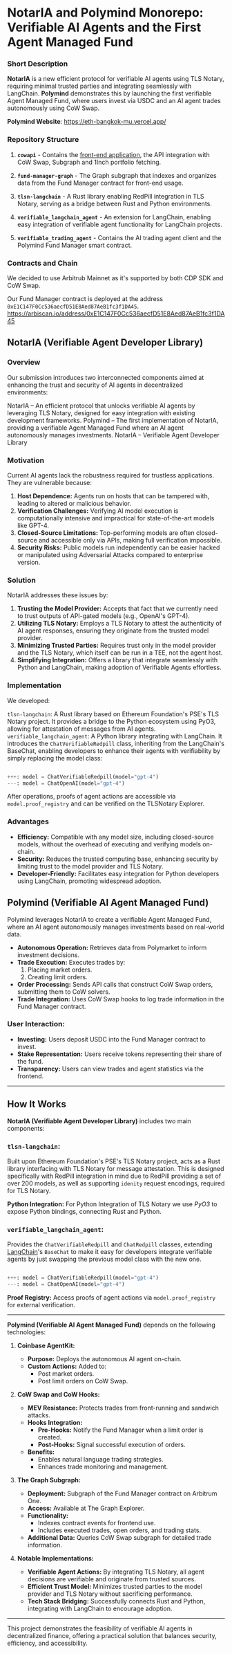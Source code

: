 # NotarIA and Polymind Monorepo: Verifiable AI Agents and the First Agent Managed Fund

### Short Description

**NotarIA** is a new efficient protocol for verifiable AI agents using TLS Notary, requiring minimal trusted parties and integrating seamlessly with LangChain. **Polymind** demonstrates this by launching the first verifiable Agent Managed Fund, where users invest via USDC and an AI agent trades autonomously using CoW Swap.

**Polymind Website**: https://eth-bangkok-mu.vercel.app/


### Repository Structure

1. **`cowapi`** - Contains the [front-end application](https://eth-bangkok-mu.vercel.app/), the API integration with CoW Swap, Subgraph and 1Inch portfolio fetching.

2. **`fund-manager-graph`** - The Graph subgraph that indexes and organizes data from the Fund Manager contract for front-end usage.

3. **`tlsn-langchain`** - A Rust library enabling RedPill integration in TLS Notary, serving as a bridge between Rust and Python environments.

4. **`verifiable_langchain_agent`** - An extension for LangChain, enabling easy integration of verifiable agent functionality for LangChain projects.

5. **`verifiable_trading_agent`** - Contains the AI trading agent client and the Polymind Fund Manager smart contract.

### Contracts and Chain

We decided to use Arbitrub Mainnet as it's supported by both CDP SDK and CoW Swap.

Our Fund Manager contract is deployed at the address `0xE1C147F0Cc536aecfD51E8Aed87AeB1fc3f1DA45`. https://arbiscan.io/address/0xE1C147F0Cc536aecfD51E8Aed87AeB1fc3f1DA45


## NotarIA (Verifiable Agent Developer Library)

### Overview

Our submission introduces two interconnected components aimed at enhancing the trust and security of AI agents in decentralized environments:

NotarIA – An efficient protocol that unlocks verifiable AI agents by leveraging TLS Notary, designed for easy integration with existing development frameworks.
Polymind – The first implementation of NotarIA, providing a verifiable Agent Managed Fund where an AI agent autonomously manages investments.
NotarIA – Verifiable Agent Developer Library

### Motivation

Current AI agents lack the robustness required for trustless applications. They are vulnerable because:

1. **Host Dependence:** Agents run on hosts that can be tampered with, leading to altered or malicious behavior.
2. **Verification Challenges:** Verifying AI model execution is computationally intensive and impractical for state-of-the-art models like GPT-4.
3. **Closed-Source Limitations:** Top-performing models are often closed-source and accessible only via APIs, making full verification impossible.
4. **Security Risks:** Public models run independently can be easier hacked or manipulated using Adversarial Attacks compared to enterprise version.

### Solution

NotarIA addresses these issues by:

1. **Trusting the Model Provider:** Accepts that fact that we currently need to trust outputs of API-gated models (e.g., OpenAI's GPT-4).
2. **Utilizing TLS Notary:** Employs a TLS Notary to attest the authenticity of AI agent responses, ensuring they originate from the trusted model provider.
3. **Minimizing Trusted Parties:** Requires trust only in the model provider and the TLS Notary, which itself can be run in a TEE, not the agent host.
4. **Simplifying Integration:** Offers a library that integrate seamlessly with Python and LangChain, making adoption of Verifiable Agents effortless.

### Implementation

We developed:

`tlsn-langchain`: A Rust library based on Ethereum Foundation's PSE's TLS Notary project. It provides a bridge to the Python ecosystem using PyO3, allowing for attestation of messages from AI agents.
`verifiable_langchain_agent`: A Python library integrating with LangChain. It introduces the `ChatVerifiableRedpill` class, inheriting from the LangChain's BaseChat, enabling developers to enhance their agents with verifiability by simply replacing the model class:

```python

+++: model = ChatVerifiableRedpill(model="gpt-4")
---: model = ChatOpenAI(model="gpt-4") 

```

After operations, proofs of agent actions are accessible via `model.proof_registry` and can be verified on the TLSNotary Explorer.

### Advantages

- **Efficiency:** Compatible with any model size, including closed-source models, without the overhead of executing and verifying models on-chain.
- **Security:** Reduces the trusted computing base, enhancing security by limiting trust to the model provider and TLS Notary.
- **Developer-Friendly:** Facilitates easy integration for Python developers using LangChain, promoting widespread adoption.


## Polymind (Verifiable AI Agent Managed Fund)

Polymind leverages NotarIA to create a verifiable Agent Managed Fund, where an AI agent autonomously manages investments based on real-world data.

- **Autonomous Operation:** Retrieves data from Polymarket to inform investment decisions.
- **Trade Execution:** Executes trades by:
  1. Placing market orders.
  2. Creating limit orders.
- **Order Processing:** Sends API calls that construct CoW Swap orders, submitting them to CoW solvers.
- **Trade Integration:** Uses CoW Swap hooks to log trade information in the Fund Manager contract.

### User Interaction:

- **Investing:** Users deposit USDC into the Fund Manager contract to invest.
- **Stake Representation:** Users receive tokens representing their share of the fund.
- **Transparency:** Users can view trades and agent statistics via the frontend.

---

## How It Works

**NotarIA (Verifiable Agent Developer Library)** includes two main components:

### `tlsn-langchain`:

Built upon Ethereum Foundation's PSE's TLS Notary project, acts as a Rust library interfacing with TLS Notary for message attestation. This is designed specifically with RedPill integration in mind due to RedPill providing a set of over 200 models, as well as supporting `idenity` request encodings, required for TLS Notary.

**Python Integration:** For Python Integration of TLS Notary we use _PyO3_  to expose Python bindings, connecting Rust and Python.

### `verifiable_langchain_agent`:

Provides the `ChatVerifiableRedpill` and `ChatRedpill` classes, extending  [LangChain](https://www.langchain.com)'s `BaseChat` to make it easy for developers integrate verifiable agents by just swapping the previous model class with the new one.
```python

+++: model = ChatVerifiableRedpill(model="gpt-4")
---: model = ChatOpenAI(model="gpt-4") 
```

**Proof Registry:** Access proofs of agent actions via `model.proof_registry` for external verification.

---

**Polymind (Verifiable AI Agent Managed Fund)** depends on the following technologies:

1. **Coinbase AgentKit:**

	- **Purpose:** Deploys the autonomous AI agent on-chain.
	- **Custom Actions:** Added to:
		- Post market orders.
		- Post limit orders on CoW Swap.

2. **CoW Swap and CoW Hooks:**

	- **MEV Resistance:** Protects trades from front-running and sandwich attacks.
	- **Hooks Integration:**
		- **Pre-Hooks:** Notify the Fund Manager when a limit order is created.
		- **Post-Hooks:** Signal successful execution of orders.
	- **Benefits:**
		- Enables natural language trading strategies.
		- Enhances trade monitoring and management.

3. **The Graph Subgraph:**

	- **Deployment:** Subgraph of the Fund Manager contract on Arbitrum One.
	- **Access:** Available at The Graph Explorer.
	- **Functionality:**
		- Indexes contract events for frontend use.
		- Includes executed trades, open orders, and trading stats.
	- **Additional Data:** Queries CoW Swap subgraph for detailed trade information.

4. **Notable Implementations:**

	- **Verifiable Agent Actions:** By integrating TLS Notary, all agent decisions are verifiable and originate from trusted sources.
	- **Efficient Trust Model:** Minimizes trusted parties to the model provider and TLS Notary without sacrificing performance.
	- **Tech Stack Bridging:** Successfully connects Rust and Python, integrating with LangChain to encourage adoption.

--- 
This project demonstrates the feasibility of verifiable AI agents in decentralized finance, offering a practical solution that balances security, efficiency, and accessibility.